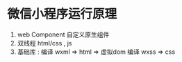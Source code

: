 # 微信小程序运行原理

1. web Component 自定义原生组件
2. 双线程 html/css , js
3. 基础库 :
   编译 wxml => html => 虚拟dom
   编译 wxss => css 